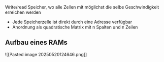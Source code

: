 Write/read Speicher, wo alle Zellen mit möglichst die selbe Geschwindigkeit erreichen werden
- Jede Speicherzelle ist direkt durch eine Adresse verfügbar
- Anordnung als quadratische Matrix mit n Spalten und n Zeilen 


## Aufbau eines RAMs
![[Pasted image 20250520124646.png]]